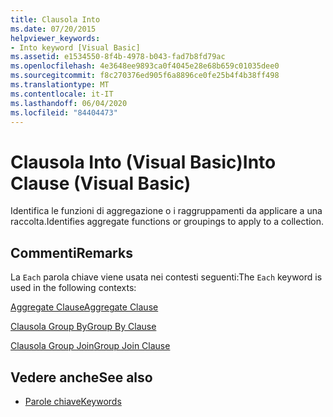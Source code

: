 ```yaml
---
title: Clausola Into
ms.date: 07/20/2015
helpviewer_keywords:
- Into keyword [Visual Basic]
ms.assetid: e1534550-8f4b-4978-b043-fad7b8fd79ac
ms.openlocfilehash: 4e3648ee9893ca0f4045e28e68b659c01035dee0
ms.sourcegitcommit: f8c270376ed905f6a8896ce0fe25b4f4b38ff498
ms.translationtype: MT
ms.contentlocale: it-IT
ms.lasthandoff: 06/04/2020
ms.locfileid: "84404473"
---
```

# <a name="into-clause-visual-basic"></a><span data-ttu-id="f7898-102">Clausola Into (Visual Basic)</span><span class="sxs-lookup"><span data-stu-id="f7898-102">Into Clause (Visual Basic)</span></span>
<span data-ttu-id="f7898-103">Identifica le funzioni di aggregazione o i raggruppamenti da applicare a una raccolta.</span><span class="sxs-lookup"><span data-stu-id="f7898-103">Identifies aggregate functions or groupings to apply to a collection.</span></span>  
  
## <a name="remarks"></a><span data-ttu-id="f7898-104">Commenti</span><span class="sxs-lookup"><span data-stu-id="f7898-104">Remarks</span></span>  
 <span data-ttu-id="f7898-105">La `Each` parola chiave viene usata nei contesti seguenti:</span><span class="sxs-lookup"><span data-stu-id="f7898-105">The `Each` keyword is used in the following contexts:</span></span>  
  
 [<span data-ttu-id="f7898-106">Aggregate Clause</span><span class="sxs-lookup"><span data-stu-id="f7898-106">Aggregate Clause</span></span>](../queries/aggregate-clause.md)  
  
 [<span data-ttu-id="f7898-107">Clausola Group By</span><span class="sxs-lookup"><span data-stu-id="f7898-107">Group By Clause</span></span>](../queries/group-by-clause.md)  
  
 [<span data-ttu-id="f7898-108">Clausola Group Join</span><span class="sxs-lookup"><span data-stu-id="f7898-108">Group Join Clause</span></span>](../queries/group-join-clause.md)  
  
## <a name="see-also"></a><span data-ttu-id="f7898-109">Vedere anche</span><span class="sxs-lookup"><span data-stu-id="f7898-109">See also</span></span>

- [<span data-ttu-id="f7898-110">Parole chiave</span><span class="sxs-lookup"><span data-stu-id="f7898-110">Keywords</span></span>](../keywords/index.md)
